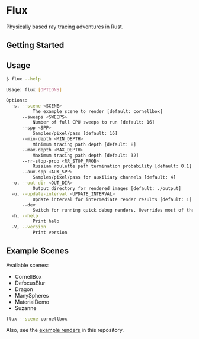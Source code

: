 # Flux

Physically based ray tracing adventures in Rust.

## Getting Started

## Usage

```bash
$ flux --help

Usage: flux [OPTIONS]

Options:
  -s, --scene <SCENE>
          The example scene to render [default: cornellbox]
      --sweeps <SWEEPS>
          Number of full CPU sweeps to run [default: 16]
      --spp <SPP>
          Samples/pixel/pass [default: 16]
      --min-depth <MIN_DEPTH>
          Minimum tracing path depth [default: 8]
      --max-depth <MAX_DEPTH>
          Maximum tracing path depth [default: 32]
      --rr-stop-prob <RR_STOP_PROB>
          Russian roulette path termination probability [default: 0.1]
      --aux-spp <AUX_SPP>
          Samples/pixel/pass for auxiliary channels [default: 4]
  -o, --out-dir <OUT_DIR>
          Output directory for rendered images [default: ./output]
  -u, --update-interval <UPDATE_INTERVAL>
          Update interval for intermediate render results [default: 1]
      --dev
          Switch for running quick debug renders. Overrides most of the other settings
  -h, --help
          Print help
  -V, --version
          Print version
```

## Example Scenes

Available scenes:

- CornellBox
- DefocusBlur
- Dragon
- ManySpheres
- MaterialDemo
- Suzanne

```bash
flux --scene cornellbox
```

Also, see the [example renders](./examples/) in this repository.

